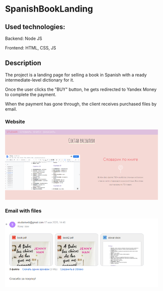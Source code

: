 # SpanishBookLanding

## Used technologies:
Backend: Node JS

Frontend: HTML, CSS, JS

## Description

The project is a landing page for selling a book in Spanish with a ready intermediate-level dictionary for it.

Once the user clicks the "BUY" button, he gets redirected to Yandex Money to complete the payment.

When the payment has gone through, the client receives purchased files by email.

### Website

![Landing Page image](/public/imgs/landing_page.png)

### Email with files

![Landing Page image](/public/imgs/email.png)
